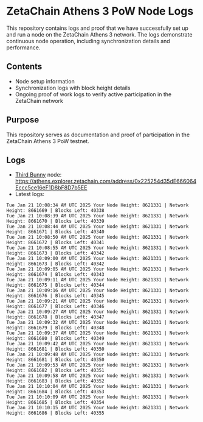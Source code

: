 # ZetaChain Athens 3 PoW Node Logs
This repository contains logs and proof that we have successfully set up and run a node on the ZetaChain Athens 3 network. The logs demonstrate continuous node operation, including synchronization details and performance.

## Contents
- Node setup information
- Synchronization logs with block height details
- Ongoing proof of work logs to verify active participation in the ZetaChain network

## Purpose
This repository serves as documentation and proof of participation in the ZetaChain Athens 3 PoW testnet.

## Logs

- [Third Bunny](https://thirdbunny.xyz/) node: https://athens.explorer.zetachain.com/address/0x225254d35dE666064Eccc5ce16eF1D8bF8D7b5EE
- Latest logs:
```
Tue Jan 21 10:08:34 AM UTC 2025 Your Node Height: 8621331 | Network Height: 8661669 | Blocks Left: 40338
Tue Jan 21 10:08:39 AM UTC 2025 Your Node Height: 8621331 | Network Height: 8661670 | Blocks Left: 40339
Tue Jan 21 10:08:44 AM UTC 2025 Your Node Height: 8621331 | Network Height: 8661671 | Blocks Left: 40340
Tue Jan 21 10:08:50 AM UTC 2025 Your Node Height: 8621331 | Network Height: 8661672 | Blocks Left: 40341
Tue Jan 21 10:08:55 AM UTC 2025 Your Node Height: 8621331 | Network Height: 8661673 | Blocks Left: 40342
Tue Jan 21 10:09:00 AM UTC 2025 Your Node Height: 8621331 | Network Height: 8661673 | Blocks Left: 40342
Tue Jan 21 10:09:05 AM UTC 2025 Your Node Height: 8621331 | Network Height: 8661674 | Blocks Left: 40343
Tue Jan 21 10:09:11 AM UTC 2025 Your Node Height: 8621331 | Network Height: 8661675 | Blocks Left: 40344
Tue Jan 21 10:09:16 AM UTC 2025 Your Node Height: 8621331 | Network Height: 8661676 | Blocks Left: 40345
Tue Jan 21 10:09:21 AM UTC 2025 Your Node Height: 8621331 | Network Height: 8661677 | Blocks Left: 40346
Tue Jan 21 10:09:27 AM UTC 2025 Your Node Height: 8621331 | Network Height: 8661678 | Blocks Left: 40347
Tue Jan 21 10:09:32 AM UTC 2025 Your Node Height: 8621331 | Network Height: 8661679 | Blocks Left: 40348
Tue Jan 21 10:09:37 AM UTC 2025 Your Node Height: 8621331 | Network Height: 8661680 | Blocks Left: 40349
Tue Jan 21 10:09:42 AM UTC 2025 Your Node Height: 8621331 | Network Height: 8661681 | Blocks Left: 40350
Tue Jan 21 10:09:48 AM UTC 2025 Your Node Height: 8621331 | Network Height: 8661681 | Blocks Left: 40350
Tue Jan 21 10:09:53 AM UTC 2025 Your Node Height: 8621331 | Network Height: 8661682 | Blocks Left: 40351
Tue Jan 21 10:09:58 AM UTC 2025 Your Node Height: 8621331 | Network Height: 8661683 | Blocks Left: 40352
Tue Jan 21 10:10:04 AM UTC 2025 Your Node Height: 8621331 | Network Height: 8661684 | Blocks Left: 40353
Tue Jan 21 10:10:09 AM UTC 2025 Your Node Height: 8621331 | Network Height: 8661685 | Blocks Left: 40354
Tue Jan 21 10:10:15 AM UTC 2025 Your Node Height: 8621331 | Network Height: 8661686 | Blocks Left: 40355
```
